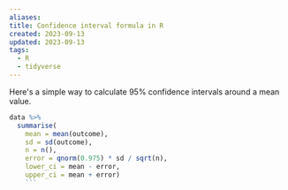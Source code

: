 ```yaml
---
aliases: 
title: Confidence interval formula in R
created: 2023-09-13
updated: 2023-09-13
tags:
  - R
  - tidyverse
---
```

Here's a simple way to calculate 95% confidence intervals around a mean value.

```r 
data %>%
  summarise(
    mean = mean(outcome),
    sd = sd(outcome),
    n = n(),
    error = qnorm(0.975) * sd / sqrt(n),
    lower_ci = mean - error,
    upper_ci = mean + error)
    ```

